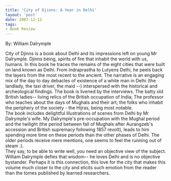 ```yaml
---
title: 'City of Djinns: A Year in Delhi'
layout: 'post'
date: 2007-12-12
tags: 
- Book Review
---
```

By: William Dalrymple
<!--more-->



City of Djinns is a book about Delhi and its impressions left on young Mr Dalrymple. Djinns being, spirits of fire that inhabit the world with us, humans. In this book he traces the remains of the eight cities that were built on land known as Delhi. From Indraprastha to Lutyens Delhi, he peels back the layers from the most recent to the ancient. The narrative is an engaging mix of the day to day debacles of existence of a white man in Delhi (the landlady, the taxi driver, the maid --) interspersed with the historical and archeological findings. The book is livened by the interviews. The batty old British ladies-- living relics of the British occupation of India; The professor who teaches about the days of Mughals and their art; the folks who inhabit the periphery of the society - the Hijras, being most notable.<br>
The book includes delightful illustrations of scenes from Delhi by Mr Dalrymple's wife. My Dalrymple's pre-occupation with the Mughal period and the twilight (the period between fall of Mughals after Aurangzeb's accession and British supremacy following 1857 revolt), leads to him spending more time on these periods than the other phases of Delhi. The older periods receive mere mentions, one seems to feel the running out of steam :).<br>
They say, to be able to write well, you need an objective view of the subject. William Dalrymple defies that wisdom-- he loves Delhi and is no objective bystander. Perhaps it is this connection, this love for the city that makes this volume much closer to the city and elicits such emotion from the reader than the tomes published by learned researchers.
